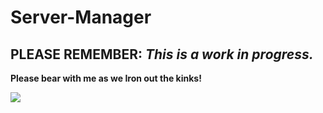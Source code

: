 # Server-Manager

## PLEASE REMEMBER: _This is a work in progress._ 

**Please bear with me as we Iron out the kinks!**


![](http://i63.tinypic.com/6h3xhk.png)
